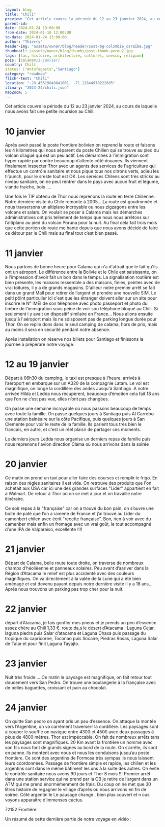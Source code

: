 ```yaml
---
layout: blog
title: "Chili"
preview: "Cet article couvre la période du 12 au 23 janvier 2024, au cours de laquelle nous avons fait une petite incursion au Chili."
parent-id:
date: 2024-01-24 13:00:00
from-date: 2024-01-10 12:00:00
to-date: 2024-01-24 13:00:00
author: "Thierry"
header-img: "assets/owner/blog/header/post-bg-colombie_caraïbe.jpg"
thumbnail: /assets/owner/blog/thumbs/post-thumb-perou2.jpg
tags: [lac, histoire, architecture, culturel, unesco, religion]
pois: [calama#11-janvier]
country: Chili
states: ["Antofagasta","Santiago"]
category: "roadmap"
flickr-text: "Chili"
location: "-28.45619049841001, -71.12844970222685"
itinary: "2023-24/chili.json"
mapZoom: 5
---
```


Cet article couvre la période du 12 au 23 janvier 2024, au cours de laquelle nous avons fait une petite incursion au Chili.


# 10 janvier


Après avoir passé le poste frontière bolivien on reprend la route et faisons les 4 kilomètres qui nous séparent du poste Chilien qui se trouve au pied du volcan ollagué qui est un peu actif. Les démarches à l’immigration sont hyper rapide par contre beaucoup d’attente côté douanes. Ils viennent finalement inspecter Thor avec un agents des services de l'agriculture qui effectue un contrôle sanitaire et nous pique tous nos citrons verts, adieu les ti’punch, pour le sreste tout est OK. Les services Chilens sont très stricks au niveau sanitaire, on ne peut rentrer dans le pays avec aucun fruit et légume, viande fraiche, bois ....

Une fois le TIP obtenu de Thor nous reprenons la route en terre Chilienne. Notre dernière visite du Chile remonte à 2005... La route est goudronnée et nous travsersons un altiplano incroyable ou nous zigzagons entre les volcans et salars. On voulait se poser à Calama mais les démarches administratives ont pris tellement de temps que nous nous arrêtons sur l’altiplano au pied du volcan Poruna pour la nuit. Au final cela fait trois mois que cette portion de route me hante depuis que nous avons décidé de faire ce détour par le Chili mais au final tout c’est bien passé.


# 11 janvier

Nous partons de bonne heure pour Calama qui n'a d'attrait que le fait qu'ils ont un aéroport. Le différence entre la Bolivie et le Chile est saisissante, on a l'impression d'avoir fait un bon dans le temps. La signalisation routière est bien présente, les maisons ressemble a des maisons, finies, peintes avec de vrai toitures, il y a de grands magasins. D'ailleur notre premier arrêt se fait dans un grand Mall pour retirer de l’argent et prendre une nouvelle SIM. Le peiti pôint particulier ici c'est que les étranger doivent aller sur un site pour inscrire le N° IMEI de son téléphone avec photo passeport et photo du timbre de l'immigration sous peine de voir son téléphone bloqué au Chili. Si seulement i y avait un dispositif similaire en France... Nous allons ensuite jusqu'à l'aéroport mais ils ne sdisposent pas de parking longue durée pour Thor. On se replie dons dans le seul camping de calama, hors de prix, mais au moins il sera en sécurité pendant notre absence.

Après installation on réserve nos billets pour Santiago et finissons la journée à prépérare notre voyage.


# 12 au 19 janvier

Départ à 06h30 du camping, le taxi est presque à l’heure. arrivés à l’aéroport en embarque sur un A320 de la compagnie Latam. Le vol est magnifique, on longe la cordillère des andes Jusqu'à Santiago. A notre arrivée Hilda et Ledda nous récupèrent, beaucoup d’émotion cela fait 18 ans que l’on ne c’est pas vue, elles n’ont pas changées.

On passe une semaine incroyable où nous passons beaucoup de temps avec toute la famille. On passe quelques jours à Santiago puis Al Garrobo une station balnéaire sur la côte Pacifique, puis quelques jours à San Clemente pour voir le reste de la famille. Ils parlent tous très bien le francais, en autre, et c'est un réel plaisir de partager ces moments.

Le derniers jours Ledda nous organise un derniers repas de famille puis nous reprenons l'avion direction Clama où nous arrivons dans la soirée

# 20 janvier

Ce matin on prend un taxi pour aller faire des courses et remplir le frigo. En raison des règles sanitaires il est vide. On retrouve des produits que l'on achetait aux USA car ici une des grandes surfaces "Lider" appartient en fait à Walmart. De retour à Thor où on se met à jour et on travaille notre itinéraire.

Ce soir repas à la "française" car on a trouvé du bon pain, on s’ouvre une boite de paté que l’on a ramené de France et j’ai trouvé au Lider du camenbert chilen avec écrit "recette française". Bon, rien à voir avec du camenber mais enfin un fromage avec un vrai goût, le tout accompagné d’une IPA de Valparaiso, excellente !!!!

# 21 janvier

Départ de Calama, belle route toute droite, on traverse de nombreux champs d’héolièenne et panneaux solaires. 
Peu avant d’aariver dans la Région d’Atacama le relief est plus accidenté avec des couleurs magnifiques.
On va directement à la valée de la Lune qui a été bien aménagé et est devenu payant depuis notre dernière visite il y a 18 ans…
Après nous trouvons un parking pas trop cher pour la nuit.


# 22 janvier


départ d’Atacama, je fais gonfler mes pneus et je prends un peu d’essence assez chère au Chili 1,33 €.
route da,s le désert d’Atacama :
Laguna Cejar, laguna piedra puis Salar d’atacama et Laguna Chaxa puis passage du tropique du capricorne, Toconao puis Socaire, Piedras Rosas, Laguna Salar de Talar et pour finit Laguna Tayajto.

# 23 janvier

Nuit très froide …
Ce matin le paysage est magnifique, on fait retour tout doucement vers San Pedro. On trouve une boulangerie à la française avec de belles baguettes, croissant et pain au chocolat.

# 24 janvier

On quitte San pedro on ayant pris un peu d’essence. On attaque la montée vers l’Argentine, on va carrément traverserr la cordillère. Les paysages sont à couper le souffle on  navigue entre 4300 et  4500 avec deux passages à pkus de 4800 mètres. Thor est impéccable. On fait de nombreux arrêts tans les paysages sont magnifiques.
20 Km avant la frontière un homme avec son fils nous font de grands signes au bord de la route. On s’arrête, ils sont en panne. Ils montent avec nous et nous les conduisons jusqu’au poste frontière. Ce sont des argentins de Formosa très sympas ils nous laissent leurs ccordonnées.
Passage de frontière simple et rapide, les chilien et les argentins sont dans le même bâtiment les uns à la suite des autres. On évite le contrôle sanitaire nous avons 90 jours et Thor 8 mois !!!
Premier arrêt dans une station service qui ne prend par la CB je retire de l’argent dans un ATM qui me prend énormémenment de frais. Du coup on ne met que 30 litres histoire de regagner le village d’après où nous arrivons en fin de soirée. Côté argentin le Le pausage change , bien plus couvert et n ous voyons apparaitre d’immenses cactus.

72152 Frontière


Un résumé de cette dernière partie de notre voyage en vidéo :
